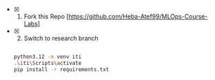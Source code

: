 - [X] 1. Fork this Repo [https://github.com/Heba-Atef99/MLOps-Course-Labs]
- [X] 2. Switch to research branch
   ```bash
   
   python3.12 -m venv iti
   .\iti\Scripts\activate
   pip install -r requirements.txt

```
